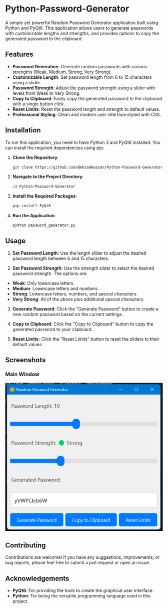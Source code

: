 # Python-Password-Generator


A simple yet powerful Random Password Generator application built using Python and PyQt6. This application allows users to generate passwords with customizable lengths and strengths, and provides options to copy the generated password to the clipboard.

## Features

- **Password Generation**: Generate random passwords with various strengths (Weak, Medium, Strong, Very Strong).
- **Customizable Length**: Set password length from 6 to 15 characters using a slider.
- **Password Strength**: Adjust the password strength using a slider with levels from Weak to Very Strong.
- **Copy to Clipboard**: Easily copy the generated password to the clipboard with a single button click.
- **Reset Limits**: Reset the password length and strength to default values.
- **Professional Styling**: Clean and modern user interface styled with CSS.

## Installation

To run this application, you need to have Python 3 and PyQt6 installed. You can install the required dependencies using pip.

1. **Clone the Repository**:

   ```bash
   git clone https://github.com/BehzadHassan/Python-Password-Generator.git
   ```

2. **Navigate to the Project Directory**:

   ```bash
   cd Python-Password-Generator
   ```

3. **Install the Required Packages**:

   ```bash
   pip install PyQt6
   ```

4. **Run the Application**:

   ```bash
   python password_generator.py
   ```


## Usage

1. **Set Password Length**: Use the length slider to adjust the desired password length between 6 and 15 characters.

2. **Set Password Strength**: Use the strength slider to select the desired password strength. The options are:
  - **Weak**: Only lowercase letters.
  - **Medium**: Lowercase letters and numbers.
  - **Strong**: Lowercase letters, numbers, and special characters.
  - **Very Strong**: All of the above plus additional special characters.

3. **Generate Password**: Click the "Generate Password" button to create a new random password based on the current settings.

4. **Copy to Clipboard**: Click the "Copy to Clipboard" button to copy the generated password to your clipboard.

5. **Reset Limits**: Click the "Reset Limits" button to reset the sliders to their default values.

## Screenshots

### Main Window

![Main Window](screenshots/Main_Window.png)

## Contributing

Contributions are welcome! If you have any suggestions, improvements, or bug reports, please feel free to submit a pull request or open an issue.

## Acknowledgements

- **PyQt6**: For providing the tools to create the graphical user interface.
- **Python**: For being the versatile programming language used in this project.
